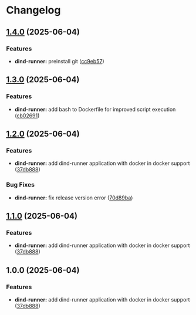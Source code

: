 # Changelog

## [1.4.0](https://github.com/ecoma-io/application/compare/dind-runner@v1.3.0...dind-runner@v1.4.0) (2025-06-04)


### Features

* **dind-runner:** preinstall git ([cc9eb57](https://github.com/ecoma-io/application/commit/cc9eb5748948243486375da26ae5564ac8778b2f))

## [1.3.0](https://github.com/ecoma-io/application/compare/dind-runner@v1.2.0...dind-runner@v1.3.0) (2025-06-04)


### Features

* **dind-runner:** add bash to Dockerfile for improved script execution ([cb02691](https://github.com/ecoma-io/application/commit/cb02691db50b051e0dae5557fbf6613471195c8c))

## [1.2.0](https://github.com/ecoma-io/application/compare/dind-runner@v1.1.0...dind-runner@v1.2.0) (2025-06-04)


### Features

* **dind-runner:** add dind-runner application with docker in docker support ([37db888](https://github.com/ecoma-io/application/commit/37db888ecdd2ab15c889c091006d1f73c4247fd4))


### Bug Fixes

* **dind-runner:** fix release version error ([70d89ba](https://github.com/ecoma-io/application/commit/70d89ba5a7194b6b03fd1e29f8141158334dc89c))

## [1.1.0](https://github.com/ecoma-io/application/compare/playwright-runner@v1.0.0...playwright-runner@v1.1.0) (2025-06-04)


### Features

* **dind-runner:** add dind-runner application with docker in docker support ([37db888](https://github.com/ecoma-io/application/commit/37db888ecdd2ab15c889c091006d1f73c4247fd4))

## 1.0.0 (2025-06-04)


### Features

* **dind-runner:** add dind-runner application with docker in docker support ([37db888](https://github.com/ecoma-io/application/commit/37db888ecdd2ab15c889c091006d1f73c4247fd4))
